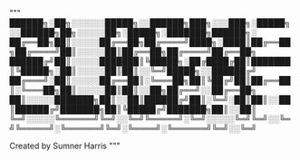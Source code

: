 """
██████╗░██╗░░░░░░█████╗░░██████╗███╗░░░███╗░█████╗░░██████╗██╗░░░░░██╗░█████╗░███████╗██████╗░
██╔══██╗██║░░░░░██╔══██╗██╔════╝████╗░████║██╔══██╗██╔════╝██║░░░░░██║██╔══██╗██╔════╝██╔══██╗
██████╔╝██║░░░░░███████║╚█████╗░██╔████╔██║███████║╚█████╗░██║░░░░░██║██║░░╚═╝█████╗░░██████╔╝
██╔═══╝░██║░░░░░██╔══██║░╚═══██╗██║╚██╔╝██║██╔══██║░╚═══██╗██║░░░░░██║██║░░██╗██╔══╝░░██╔══██╗
██║░░░░░███████╗██║░░██║██████╔╝██║░╚═╝░██║██║░░██║██████╔╝███████╗██║╚█████╔╝███████╗██║░░██║
╚═╝░░░░░╚══════╝╚═╝░░╚═╝╚═════╝░╚═╝░░░░░╚═╝╚═╝░░╚═╝╚═════╝░╚══════╝╚═╝░╚════╝░╚══════╝╚═╝░░╚═╝

Created by Sumner Harris
"""
